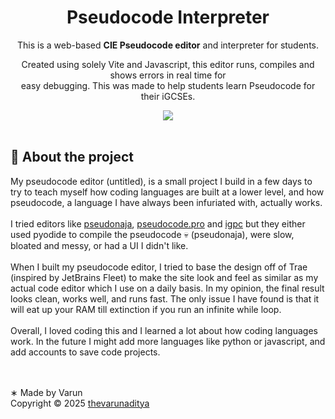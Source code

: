 <div align="center">

# Pseudocode Interpreter

This is a web-based **CIE Pseudocode editor** and interpreter for students.

Created using solely Vite and Javascript, this editor runs, compiles and shows errors in real time for</br>
easy debugging. This was made to help students learn Pseudocode for their iGCSEs.

<img src="https://go-skill-icons.vercel.app/api/icons?i=vite,tailwind,js,docker&theme=dark" />

</div><br>

## 📜 About the project
My pseudocode editor (untitled), is a small project I build in a few days to try to teach myself how coding languages are built at a lower level, and how pseudocode, a language I have always been infuriated with, actually works.
<br><br>
I tried editors like [pseudonaja](https://editor.pseudonaja.app/), [pseudocode.pro](https://pseudocode.pro/editor) and [igpc](https://cs.coursemo.com/igpc/) but they either used pyodide to compile the pseudocode 💀 (pseudonaja), were slow, bloated and messy, or had a UI I didn't like.
<br><br>
When I built my pseudocode editor, I tried to base the design off of Trae (inspired by JetBrains Fleet) to make the site look and feel as similar as my actual code editor which I use on a daily basis. In my opinion, the final result looks clean, works well, and runs fast. The only issue I have found is that it will eat up your RAM till extinction if you run an infinite while loop.
<br><br>
Overall, I loved coding this and I learned a lot about how coding languages work. In the future I might add more languages like python or javascript, and add accounts to save code projects.

<br /><br />
∗ Made by Varun<br >
Copyright © 2025 ⁠[thevarunaditya](https://github.com/thevarunaditya)
